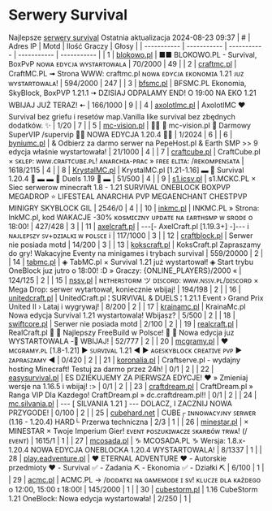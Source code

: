 
# Serwery Survival
Najlepsze [serwery survival](https://mcserwery.pl/serwery/minecraft/tryb/Survival)
Ostatnia aktualizacja 2024-08-23 09:37
| # | Adres IP | Motd | Ilość Graczy | Głosy |
| ----------- | ----------- | ----------- | ----------- | ----------- |
| 1 | 	[blokowo.pl](https://mcserwery.pl/serwery/minecraft/98/) | ■■ BLOKOWO.PL - Survival, BoxPvP ɴᴏᴡᴀ ᴇᴅʏᴄᴊᴀ ᴡʏꜱᴛᴀʀᴛᴏᴡᴀʟᴀ | 70/2000 | 49 |
| 2 | 	[craftmc.pl](https://mcserwery.pl/serwery/minecraft/87/) | CraftMC.PL ➟ Strona WWW: craftmc.pl ɴᴏᴡᴀ ᴇᴅʏᴄᴊᴀ ᴇᴋᴏɴᴏᴍɪᴀ 1.21 ᴊᴜᴢ ᴡʏѕᴛᴀʀᴛᴏᴡᴀʟᴀ! | 594/2000 | 247 |
| 3 | 	[bfsmc.pl](https://mcserwery.pl/serwery/minecraft/2/) | BFSMC.PL  Ekonomia, SkyBlock, BoxPVP  1.21.1 🠆 DZISIAJ ODPALAMY END! O 19:00 NA EKO 1.21 WBIJAJ JUŻ TERAZ! 🠄 | 166/1000 | 9 |
| 4 | 	[axolotlmc.pl](https://mcserwery.pl/serwery/minecraft/251/) | AxolotlMC ❤ Survival bez griefu i resetów map.Vanilla like survival bez zbędnych dodatków. ✨ | 1/20 | 7 |
| 5 | 	[mc-vision.pl](https://mcserwery.pl/serwery/minecraft/211/) |   mc-vision.pl  Darmowy SuperVIP /supervip  NOWA EDYCJA 1.20.4  | 1/2024 | 6 |
| 6 | 	[byniumc.pl](https://mcserwery.pl/serwery/minecraft/157/) | & Odbierz za darmo serwer na PepeHost.pl & Earth SMP >> 9 edycja właśnie wystartowała! | 21/1000 | 4 |
| 7 | 	[craftcube.pl](https://mcserwery.pl/serwery/minecraft/196/) | CraftCube.pl × ꜱᴋʟᴇᴘ: ᴡᴡᴡ.ᴄʀᴀꜰᴛᴄᴜʙᴇ.ᴘʟ!  ᴀɴᴀʀᴄʜɪᴀ-ᴘʀᴀᴄ » ꜰʀᴇᴇ ᴇʟɪᴛᴀ: /ʀᴇᴋᴏᴍᴘᴇɴꜱᴀᴛᴀ | 1618/2115 | 4 |
| 8 | 	[KrystalMC.pl](https://mcserwery.pl/serwery/minecraft/202/) | KrystalMC.pl [1.21-1.16] ▬ ⛏ Survival 1.20.4 ⛏ ▬ ▬ ✩ Duels 1.19 ✩ ▬ | 51/500 | 4 |
| 9 | 	[s1.icsv.pl](https://mcserwery.pl/serwery/minecraft/286/) |  s1.MCKC.PL × Siec serwerow minecraft 1.8 - 1.21 SURVIVAL  ONEBLOCK  BOXPVP  MEGADROP  ⭐ LIFESTEAL  ANARCHIA  PVP  MEGAENCHANT  CHESTPVP  MINIGRY  SKYBLOCK  GIL | 2546/0 | 4 |
| 10 | 	[inkmc.pl](https://mcserwery.pl/serwery/minecraft/15/) | INKMC.PL » Strona: InkMC.pl, kod WAKACJE -30% ᴋᴏsᴍɪᴄᴢɴʏ ᴜᴘᴅᴀᴛᴇ ɴᴀ ᴇᴀʀᴛʜsᴍᴘ ᴡ sʀᴏᴅᴇ ᴏ 18:00! | 427/428 | 3 |
| 11 | 	[axelcraft.pl](https://mcserwery.pl/serwery/minecraft/223/) | ---[- AxelCraft.pl [1.19.3+] -]--- i ɴᴀᴊʟᴇᴘꜱᴢʏ ꜱᴠ+ᴅᴢɪᴀʟᴋɪ ᴡ ᴘᴏʟꜱᴄᴇ i | 117/1000 | 3 |
| 12 | 	[craftblock.pl](https://mcserwery.pl/serwery/minecraft/280/) | Serwer nie posiada motd | 14/200 | 3 |
| 13 | 	[kokscraft.pl](https://mcserwery.pl/serwery/minecraft/1/) | KoksCraft.pl  Zapraszamy do gry! Wakacyjne Eventy na minigames i trybach survival | 559/20000 | 2 |
| 14 | 	[tabmc.pl](https://mcserwery.pl/serwery/minecraft/3/) | ◈ TabMC.pl × Survival 1.21 już wystartował!  ◈ Start trybu OneBlock juz jutro o 18:00! :D » Graczy: {ONLINE_PLAYERS}/2000 « | 124/125 | 2 |
| 15 | 	[nssv.pl](https://mcserwery.pl/serwery/minecraft/4/) | ɴᴇᴛʜᴇʀꜱᴛᴏʀᴍ ツ ᴅɪꜱᴄᴏʀᴅ: ᴡᴡᴡ.ɴꜱꜱᴠ.ᴘʟ/ᴅɪꜱᴄᴏʀᴅ × Mega Drop: serwer wytartował, koniecznie wbijaj! | 194/198 | 2 |
| 16 | 	[unitedcraft.pl](https://mcserwery.pl/serwery/minecraft/11/) | UnitedCraft.pl ¦ SURVIVAL & DUELS ¦ 1.21.1 Event › Grand Prix United II › Lataj i wygrywaj! | 8/200 | 2 |
| 17 | 	[krainamc.pl](https://mcserwery.pl/serwery/minecraft/39/) | KrainaMc.pl  Nowa edycja Survival 1.21 wystartowala! Wbijasz? | 5/500 | 2 |
| 18 | 	[swiftcore.pl](https://mcserwery.pl/serwery/minecraft/60/) | Serwer nie posiada motd | 2/100 | 2 |
| 19 | 	[realcraft.pl](https://mcserwery.pl/serwery/minecraft/63/) | RealCraft.pl   Najlepszy FreeBuild w Polsce!   Nowa edycja juz WYSTARTOWALA - WBIJAJ! | 52/777 | 2 |
| 20 | 	[mcgramy.pl](https://mcserwery.pl/serwery/minecraft/197/) | ❤ ᴍᴄɢʀᴀᴍʏ.ᴘʟ [1.8-1.21] ▶ ꜱᴜʀᴠɪᴠᴀʟ 1.21 ◀  ▶ ᴀɢᴇꜱᴋʏʙʟᴏᴄᴋ  ᴄʀᴇᴀᴛɪᴠᴇ  ᴘᴠᴘ ▶ ᴢᴀᴘʀᴀꜱᴢᴀᴍʏ ◀ | 0/420 | 2 |
| 21 | 	[koronalia.pl](https://mcserwery.pl/serwery/minecraft/654/) | Craftserve.pl - wydajny hosting Minecraft! Testuj za darmo przez 24h! | 0/1 | 2 |
| 22 | 	[easysurvival.pl](https://mcserwery.pl/serwery/minecraft/736/) | ES  DZIEKUJEMY ZA PIERWSZA EDYCJE! ❤ » Zmieniaj wersje na 1.16.5 i wbijaj! :> | 0/1 | 2 |
| 23 | 	[craftdream.pl](https://mcserwery.pl/serwery/minecraft/746/) | CraftDream.pl » Ranga VIP Dla Kazdego! CraftDream.pl » dc.craftdream.pl!! | 0/1 | 2 |
| 24 | 	[mc.silvania.pl](https://mcserwery.pl/serwery/minecraft/752/) | --- [ SILVANIA 1.21 ] --- DOLACZ, I ZACZNIJ NOWA PRZYGODE! | 0/100 | 2 |
| 25 | 	[cubehard.net](https://mcserwery.pl/serwery/minecraft/10/) | CUBE┌ ɪɴɴᴏᴡᴀᴄʏᴊɴʏ ꜱᴇʀᴡᴇʀ (1.16 - 1.20.4) HARD└ Przerwa techniczna | 2/3 | 1 |
| 26 | 	[minestar.pl](https://mcserwery.pl/serwery/minecraft/23/) | × MINESTAR × Twoje Imperium Gier! ᴇᴠᴇɴᴛ ᴘᴏꜱᴢᴜᴋɪᴡᴀᴄᴢᴇ ꜱᴋᴀʀʙóᴡ ᴛʀᴡᴀ! (/ᴇᴠᴇɴᴛ) | 1615/1 | 1 |
| 27 | 	[mcosada.pl](https://mcserwery.pl/serwery/minecraft/65/) | ♑ MCOSADA.PL ♑ Wersja: 1.8.x-1.20.4  NOWA EDYCJA ONEBLOCKA 1.20.4 WYSTARTOWALA! | 8/1337 | 1 |
| 28 | 	[play.eadventure.pl](https://mcserwery.pl/serwery/minecraft/77/) | ❤️ ETERNAL ADVENTURE ❤️ - Autorskie przedmioty ❤️ - Survival ✅ - Zadania ⛏ - Ekonomia ✅ - Działki ⛏  | 6/100 | 1 |
| 29 | 	[acmc.pl](https://mcserwery.pl/serwery/minecraft/220/) |  ACMC.PL → /ᴅᴏᴅᴀᴛᴋɪ ɴᴀ ɢᴀᴍᴇᴍᴏᴅᴇ ɪ sᴠ!  ᴋʟᴜᴄᴢᴇ ᴅʟᴀ ᴋᴀżᴅᴇɢᴏ ᴏ 12:00, 15:00 ɪ 18:00! | 145/2000 | 1 |
| 30 | 	[cubestorm.pl](https://mcserwery.pl/serwery/minecraft/334/) | 1.16  CubeStorm  1.21 OneBlock: Nowa edycja wystartowała! | 2/250 | 1 |
